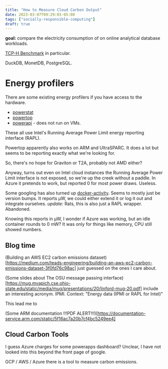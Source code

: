 ```yaml
---
title: "How to Measure Cloud Carbon Output"
date: 2023-03-07T09:29:03-05:00
tags: ["socially-responsible-computing"]
draft: true
---
```


**goal:** compare the electricity consumption of on online analytical database workloads.

[TCP-H Benchmark](https://www.tpc.org/tpch/) in particular.

DuckDB, MonetDB, PostgreSQL. 

# Energy profilers

There are some existing energy profilers if you have access to the hardware.  

- [powerstat](https://github.com/ColinIanKing/powerstat)
- [powertop]()
- [powerapi]() - does not run on VMs.

These all use Intel's Running Average Power Limit energy reporting interface (RAPL).

Powertop apparently also works on ARM and UltraSPARC. It does a lot but seems to be reporting exactly what we're looking for. 

So, there's no hope for Graviton or T2A, probably not AMD either?

Anyway, turns out even on Intel cloud instances the Running Average Power Limit interface is not exposed, so we're up the creek without a paddle. In Azure it pretends to work, but reported 0 for most power draws. Useless.

Some googling has also turned up [docker-activity](https://github.com/jdrouet/docker-activity). Seems to mostly just be version bumps. It reports μW, we could either extend it or log it out and integrate ourselves. *update:* Rats, this is also just a RAPL wrapper. Abandoned. 

Knowing this reports in μW, I wonder if Azure was working, but an idle container rounds to 0 mW? It was only for things like memory, CPU still showed numbers.

## Blog time

(Building an AWS EC2 carbon emissions dataset)[https://medium.com/teads-engineering/building-an-aws-ec2-carbon-emissions-dataset-3f0fd76c98ac] just guessed on the ones I care about.

(Some slides about The OSU message passing interface)[https://mug.mvapich.cse.ohio-state.edu/static/media/mug/presentations/20/linford-mug-20.pdf] include an interesting acronym. IPMI. Context: "Energy data (IPMI or RAPL for Intel)"

This lead me to

(Some ARM documentation !!!PDF ALERT!!!)[https://documentation-service.arm.com/static/5f16ac7a20b7cf4bc5249ee4] 

## Cloud Carbon Tools

I guess Azure charges for some powerapps dashboard? Unclear, I have not looked into this beyond the front page of google. 

GCP / AWS / Azure there is a tool to measure carbon emissions.



